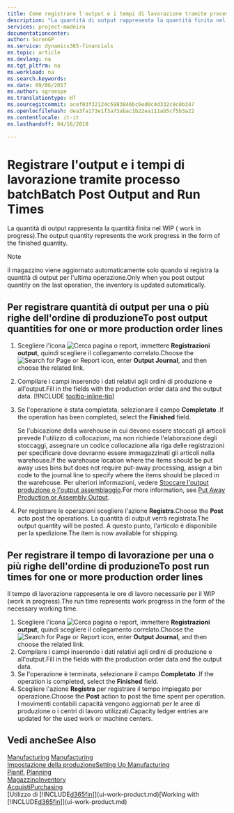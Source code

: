 ```yaml
---
title: Come registrare l'output e i tempi di lavorazione tramite processo batch| Microsoft Docs
description: "La quantità di output rappresenta la quantità finita nel WIP ( work in progress)."
services: project-madeira
documentationcenter: 
author: SorenGP
ms.service: dynamics365-financials
ms.topic: article
ms.devlang: na
ms.tgt_pltfrm: na
ms.workload: na
ms.search.keywords: 
ms.date: 09/06/2017
ms.author: sgroespe
ms.translationtype: HT
ms.sourcegitcommit: acef03f32124c5983846bc6ed0c4d332c9c8b347
ms.openlocfilehash: dea3fa173e1f3a73abac1b22ea111ab5cf5b3a22
ms.contentlocale: it-it
ms.lasthandoff: 04/16/2018

---
```

# <a name="batch-post-output-and-run-times"></a><span data-ttu-id="d802e-103">Registrare l'output e i tempi di lavorazione tramite processo batch</span><span class="sxs-lookup"><span data-stu-id="d802e-103">Batch Post Output and Run Times</span></span>
<span data-ttu-id="d802e-104">La quantità di output rappresenta la quantità finita nel WIP ( work in progress).</span><span class="sxs-lookup"><span data-stu-id="d802e-104">The output quantity represents the work progress in the form of the finished quantity.</span></span>  

> [!NOTE]
> <span data-ttu-id="d802e-105">il magazzino viene aggiornato automaticamente solo quando si registra la quantità di output per l'ultima operazione.</span><span class="sxs-lookup"><span data-stu-id="d802e-105">Only when you post output quantity on the last operation, the inventory is updated automatically.</span></span>  

## <a name="to-post-output-quantities-for-one-or-more-production-order-lines"></a><span data-ttu-id="d802e-106">Per registrare quantità di output per una o più righe dell'ordine di produzione</span><span class="sxs-lookup"><span data-stu-id="d802e-106">To post output quantities for one or more production order lines</span></span>
1. <span data-ttu-id="d802e-107">Scegliere l'icona ![Cerca pagina o report](media/ui-search/search_small.png "icona Cerca pagina o report"), immettere **Registrazioni output**, quindi scegliere il collegamento correlato.</span><span class="sxs-lookup"><span data-stu-id="d802e-107">Choose the ![Search for Page or Report](media/ui-search/search_small.png "Search for Page or Report icon") icon, enter **Output Journal**, and then choose the related link.</span></span>  
2. <span data-ttu-id="d802e-108">Compilare i campi inserendo i dati relativi agli ordini di produzione e all'output.</span><span class="sxs-lookup"><span data-stu-id="d802e-108">Fill in the fields with the production order data and the output data.</span></span> [!INCLUDE [tooltip-inline-tip](includes/tooltip-inline-tip_md.md)]
3. <span data-ttu-id="d802e-109">Se l'operazione è stata completata, selezionare il campo **Completato** .</span><span class="sxs-lookup"><span data-stu-id="d802e-109">If the operation has been completed, select the **Finished** field.</span></span>  

    <span data-ttu-id="d802e-110">Se l'ubicazione della warehouse in cui devono essere stoccati gli articoli prevede l'utilizzo di collocazioni, ma non richiede l'elaborazione degli stoccaggi,  assegnare un codice collocazione alla riga delle registrazioni per specificare dove dovranno essere immagazzinati gli articoli nella warehouse.</span><span class="sxs-lookup"><span data-stu-id="d802e-110">If the warehouse location where the items should be put away uses bins but does not require put-away processing,  assign a bin code to the journal line to specify where the items should be placed in the warehouse.</span></span> <span data-ttu-id="d802e-111">Per ulteriori informazioni, vedere [Stoccare l'output produzione o l'output assemblaggio](warehouse-how-to-put-away-production-output.md).</span><span class="sxs-lookup"><span data-stu-id="d802e-111">For more information, see [Put Away Production or Assembly Output](warehouse-how-to-put-away-production-output.md).</span></span>  

4. <span data-ttu-id="d802e-112">Per registrare le operazioni scegliere l'azione **Registra**.</span><span class="sxs-lookup"><span data-stu-id="d802e-112">Choose the **Post** acto post the operations.</span></span> <span data-ttu-id="d802e-113">La quantità di output verrà registrata.</span><span class="sxs-lookup"><span data-stu-id="d802e-113">The output quantity will be posted.</span></span> <span data-ttu-id="d802e-114">A questo punto, l'articolo è disponibile per la spedizione.</span><span class="sxs-lookup"><span data-stu-id="d802e-114">The item is now available for shipping.</span></span>  

## <a name="to-post-run-times-for-one-or-more-production-order-lines"></a><span data-ttu-id="d802e-115">Per registrare il tempo di lavorazione per una o più righe dell'ordine di produzione</span><span class="sxs-lookup"><span data-stu-id="d802e-115">To post run times for one or more production order lines</span></span>
<span data-ttu-id="d802e-116">Il tempo di lavorazione rappresenta le ore di lavoro necessarie per il WIP (work in progress).</span><span class="sxs-lookup"><span data-stu-id="d802e-116">The run time represents work progress in the form of the necessary working time.</span></span>    

1.  <span data-ttu-id="d802e-117">Scegliere l'icona ![Cerca pagina o report](media/ui-search/search_small.png "icona Cerca pagina o report"), immettere **Registrazioni output**, quindi scegliere il collegamento correlato.</span><span class="sxs-lookup"><span data-stu-id="d802e-117">Choose the ![Search for Page or Report](media/ui-search/search_small.png "Search for Page or Report icon") icon, enter **Output Journal**, and then choose the related link.</span></span>  
2. <span data-ttu-id="d802e-118">Compilare i campi inserendo i dati relativi agli ordini di produzione e all'output.</span><span class="sxs-lookup"><span data-stu-id="d802e-118">Fill in the fields with the production order data and the output data.</span></span>  
3.  <span data-ttu-id="d802e-119">Se l'operazione è terminata, selezionare il campo **Completato** .</span><span class="sxs-lookup"><span data-stu-id="d802e-119">If the operation is completed, select the **Finished** field.</span></span>  
4. <span data-ttu-id="d802e-120">Scegliere l'azione **Registra** per registrare il tempo impiegato per operazione.</span><span class="sxs-lookup"><span data-stu-id="d802e-120">Choose the **Post** action to post the time spent per operation.</span></span> <span data-ttu-id="d802e-121">I movimenti contabili capacità vengono aggiornati per le aree di produzione o i centri di lavoro utilizzati.</span><span class="sxs-lookup"><span data-stu-id="d802e-121">Capacity ledger entries are updated for the used work or machine centers.</span></span>

## <a name="see-also"></a><span data-ttu-id="d802e-122">Vedi anche</span><span class="sxs-lookup"><span data-stu-id="d802e-122">See Also</span></span>  
<span data-ttu-id="d802e-123">[Manufacturing](production-manage-manufacturing.md)  </span><span class="sxs-lookup"><span data-stu-id="d802e-123">[Manufacturing](production-manage-manufacturing.md)  </span></span>  
[<span data-ttu-id="d802e-124">Impostazione della produzione</span><span class="sxs-lookup"><span data-stu-id="d802e-124">Setting Up Manufacturing</span></span>](production-configure-production-processes.md)  
<span data-ttu-id="d802e-125">[Pianif.](production-planning.md)    </span><span class="sxs-lookup"><span data-stu-id="d802e-125">[Planning](production-planning.md)    </span></span>  
[<span data-ttu-id="d802e-126">Magazzino</span><span class="sxs-lookup"><span data-stu-id="d802e-126">Inventory</span></span>](inventory-manage-inventory.md)  
[<span data-ttu-id="d802e-127">Acquisti</span><span class="sxs-lookup"><span data-stu-id="d802e-127">Purchasing</span></span>](purchasing-manage-purchasing.md)  
<span data-ttu-id="d802e-128">[Utilizzo di [!INCLUDE[d365fin](includes/d365fin_md.md)]](ui-work-product.md)</span><span class="sxs-lookup"><span data-stu-id="d802e-128">[Working with [!INCLUDE[d365fin](includes/d365fin_md.md)]](ui-work-product.md)</span></span>

